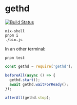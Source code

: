 # gethd

[![Build Status](https://travis-ci.org/enumatech/gethd.svg?branch=master)](https://travis-ci.org/enumatech/gethd)

```
nix-shell
pnpm i
./bin.js
```

In an other terminal:

```
pnpm test
```

```javascript
const gethd = require('gethd');

beforeAll(async () => {
  gethd.start();
  await gethd.waitForReady();
});

afterAll(gethd.stop);
```

